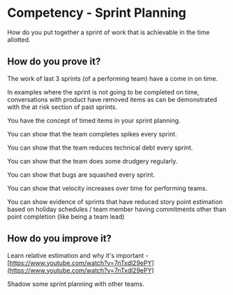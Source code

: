 # Competency - Sprint Planning

How do you put together a sprint of work that is achievable in the time allotted.  

## How do you prove it?

The work of last 3 sprints (of a performing team) have a come in on time.

In examples where the sprint is not going to be completed on time, conversations with product have removed items as can be demonstrated with the at risk section of past sprints.

You have the concept of timed items in your sprint planning.

You can show that the team completes spikes every sprint.

You can show that the team reduces technical debt every sprint.

You can show that the team does some drudgery regularly.

You can show that bugs are squashed every sprint.

You can show that velocity increases over time for performing teams.

You can show evidence of sprints that have reduced story point estimation based on holiday schedules / team member having commitments other than point completion (like being a team lead) 

## How do you improve it?

Learn relative estimation and why it's important - [https://www.youtube.com/watch?v=7nTxdl29ePY](https://www.youtube.com/watch?v=7nTxdl29ePY)

Shadow some sprint planning with other teams.

